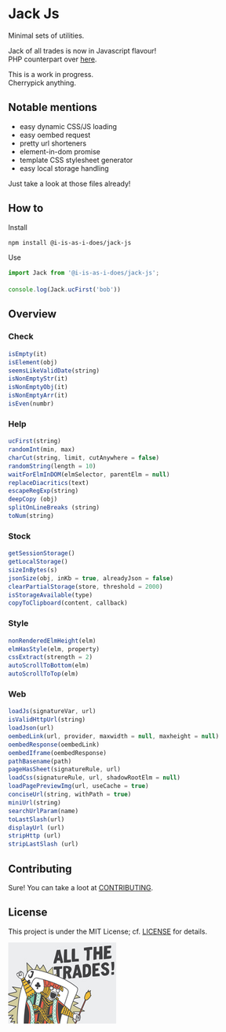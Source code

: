 # Jack Js

Minimal sets of utilities.

Jack of all trades is now in Javascript flavour!  
PHP counterpart over [here](https://github.com/I-is-as-I-does/Jack).

This is a work in progress.  
Cherrypick anything.

## Notable mentions 

- easy dynamic CSS/JS loading
- easy oembed request
- pretty url shorteners
- element-in-dom promise
- template CSS stylesheet generator
- easy local storage handling

Just take a look at those files already!

## How to

Install

```bash
npm install @i-is-as-i-does/jack-js
```

Use

```js
import Jack from '@i-is-as-i-does/jack-js';

console.log(Jack.ucFirst('bob'))
```

## Overview

### Check

```js
isEmpty(it)
isElement(obj)
seemsLikeValidDate(string)
isNonEmptyStr(it)
isNonEmptyObj(it)
isNonEmptyArr(it)
isEven(numbr)
```

### Help

```js
ucFirst(string)
randomInt(min, max)
charCut(string, limit, cutAnywhere = false)
randomString(length = 10)
waitForElmInDOM(elmSelector, parentElm = null)
replaceDiacritics(text)
escapeRegExp(string)
deepCopy (obj) 
splitOnLineBreaks (string)
toNum(string)
```

### Stock

```js
getSessionStorage()
getLocalStorage()
sizeInBytes(s)
jsonSize(obj, inKb = true, alreadyJson = false)
clearPartialStorage(store, threshold = 2000)
isStorageAvailable(type)
copyToClipboard(content, callback)
```

### Style

```js
nonRenderedElmHeight(elm)
elmHasStyle(elm, property)
cssExtract(strength = 2)
autoScrollToBottom(elm)
autoScrollToTop(elm)
```

### Web

```js
loadJs(signatureVar, url)
isValidHttpUrl(string)
loadJson(url)
oembedLink(url, provider, maxwidth = null, maxheight = null)
oembedResponse(oembedLink)
oembedIframe(oembedResponse)
pathBasename(path)
pageHasSheet(signatureRule, url)
loadCss(signatureRule, url, shadowRootElm = null)
loadPagePreviewImg(url, useCache = true)
conciseUrl(string, withPath = true)
miniUrl(string)
searchUrlParam(name)
toLastSlash(url)
displayUrl (url)
stripHttp (url)
stripLastSlash (url)
```


## Contributing

Sure! You can take a loot at [CONTRIBUTING](CONTRIBUTING.md).

## License

This project is under the MIT License; cf. [LICENSE](LICENSE) for details.

![All The Trades!](https://github.com/I-is-as-I-does/Jack/raw/main/Jack-of-all-Trades-Lynn-Fisher_Hyperbole-and-a-half.jpg)
